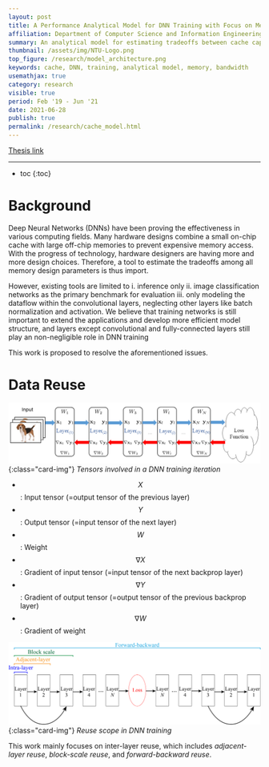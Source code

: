 ```yaml
---
layout: post
title: A Performance Analytical Model for DNN Training with Focus on Memory Subsystem
affiliation: Department of Computer Science and Information Engineering (CSIE), National Taiwan University (NTU)
summary: An analytical model for estimating tradeoffs between cache capacity and memory bandwidth with focus on DNN training
thumbnail: /assets/img/NTU-Logo.png
top_figure: /research/model_architecture.png
keywords: cache, DNN, training, analytical model, memory, bandwidth
usemathjax: true
category: research
visible: true
period: Feb '19 - Jun '21
date: 2021-06-28
publish: true
permalink: /research/cache_model.html
---
```


[Thesis link](/files/mike_tsai_ms_thesis.pdf)

---

- toc 
{:toc}

# Background
Deep Neural Networks (DNNs) have been proving the effectiveness in various computing fields.
Many hardware designs combine a small on-chip cache with large off-chip memories to prevent expensive memory access.
With the progress of technology, hardware designers are having more and more design choices.
Therefore, a tool to estimate the tradeoffs among all memory design parameters is thus import.

However, existing tools are limited to 
i. inference only
ii. image classification networks as the primary benchmark for evaluation
iii. only modeling the dataflow within the convolutional layers, neglecting other layers like batch normalization and activation.
We believe that training networks is still important to extend the applications and develop more efficient model structure, and layers except convolutional and fully-connected layers still play an non-negligible role in DNN training

This work is proposed to resolve the aforementioned issues.

# Data Reuse

![Tensors in DNN train](tensors.png){:class="card-img"}
*Tensors involved in a DNN training iteration*

- $$X$$: Input tensor (=output tensor of the previous layer)
- $$Y$$: Output tensor (=input tensor of the next layer)
- $$W$$: Weight
- $$\nabla X$$: Gradient of input tensor (=input tensor of the next backprop layer)
- $$\nabla Y$$: Gradient of output tensor (=output tensor of the previous backprop layer)
- $$\nabla W$$: Gradient of weight

![Reuse scope](reuse_scope.png){:class="card-img"}
*Reuse scope in DNN training*

This work mainly focuses on inter-layer reuse, which includes *adjacent-layer reuse*, *block-scale reuse*, and *forward-backward reuse*.


